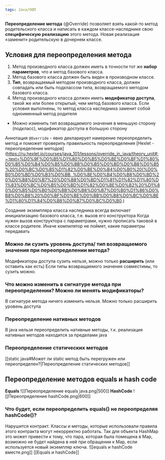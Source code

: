 ```yaml
---
tags: Java/ООП
---
```


**Переопределение метода** (@Override) позволяет взять какой-то метод родительского класса и написать в каждом классе-наследнике свою **специфическую реализацию** этого метода. Новая реализация «заменит» родительскую в дочернем классе.
## Условия для переопределения метода
1. Метод производного класса должен иметь в точности тот же **набор параметров**, что и метод базового класса.
2. Метод базового класса должен быть виден в производном классе.
3. **Тип**, возвращаемый методом производного класса, должен совпадать или быть подклассом типа, возвращаемого методом базового класса.
4. Метод производного класса должен иметь **модификатор доступа**, такой же или более открытый, чем метод базового класса.
Если условия выполнены, то метод класса наследника заменит собой одноименный метод родителя
- Можно изменить тип возвращаемого значения в меньшую сторону (подкласс), модификатор доступа в большую сторону

Аннотация `@Override` - явно декларирует намерение переопределить метод и поможет проверить правильность переопределения
[Hexlet - переопределение методов](https://ru.hexlet.io/courses/java_101/lessons/override_in_java/theory_unit#:~:text=%D0%9F%D0%B5%D1%80%D0%B5%D0%BE%D0%BF%D1%80%D0%B5%D0%B4%D0%B5%D0%BB%D0%B5%D0%BD%D0%B8%D0%B5%20%D0%BC%D0%B5%D1%82%D0%BE%D0%B4%D0%B0%20(%D0%B0%D0%BD%D0%B3%D0%BB.,%D0%BE%D0%B4%D0%B8%D0%BD%20%D0%B8%D0%B7%20%D0%B8%D0%BD%D1%81%D1%82%D1%80%D1%83%D0%BC%D0%B5%D0%BD%D1%82%D0%BE%D0%B2%20%D1%80%D0%B5%D0%B0%D0%BB%D0%B8%D0%B7%D0%B0%D1%86%D0%B8%D0%B8%20%D0%BF%D0%BE%D0%BB%D0%B8%D0%BC%D0%BE%D1%80%D1%84%D0%B8%D0%B7%D0%BC%D0%B0.)

Создание экземпляра класса наследника всегда включает инициализацию базового класса, т.е. вызов его конструктора
Когда нужен вызов конструктора с параметрами, нужно прописать таковой в классе родителе. Иначе компилятор не поймет, какие параметры передавать
### Можно ли сузить уровень доступа/ тип возвращаемого значения при переопределении метода?
Модификаторы доступа сузить нельзя, можно только **расширить** (или оставить как есть)
Если типы возвращаемого значения совместимы, то сузить можно.
### Что можно изменить в сигнатуре метода при переопределении? Можно ли менять модификаторы?
В сигнатуре метода ничего изменить нельзя. Можно только расширить уровень доступа
### Переопределение нативных методов
В java нельзя переопределить нативные методы, т.к. реализация нативных методов находится за пределами java

### Переопределение статических методов
[[static java#Может ли static метод быть перегружен или переопределен?|Переопределение статических методов]]

## Переопределение методов equals и hash code
**Equals**
![[Переопределение equals java.png|500]]
**HashCode**
![[Переопределение hashCode.png|600]]
### Что будет, если переопределить equals() не переопределяя hashCode()?
Нарушится контракт. Классы и методы, которые использовали правила этого контракта могут некорректно работать. Так для объекта HashMap это может привести к тому, что пара, которая была помещена в Map, возможно не будет найдена в ней при обращении к Map, если используется новый экземпляр ключа.
![[equals и hashСode вместе.png]]
[[Equals и hashCode]]
